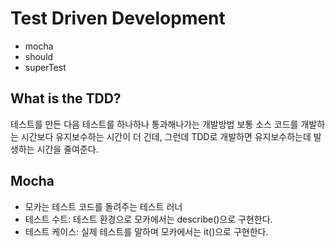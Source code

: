 # Test Driven Development
- mocha
- should
- superTest

## What is the TDD?
테스트를 만든 다음 테스트를 하나하나 통과해나가는 개발방법 보통 소스 코드를 개발하는 시간보다 유지보수하는 시간이 더 긴데, 그런데 TDD로 개발하면 유지보수하는데 발생하는 시간을 줄여준다.

## Mocha
- 모카는 테스트 코드를 돌려주는 테스트 러너
- 테스트 수트: 테스트 환경으로 모카에서는 describe()으로 구현한다.
- 테스트 케이스: 실제 테스트를 말하며 모카에서는 it()으로 구현한다.

